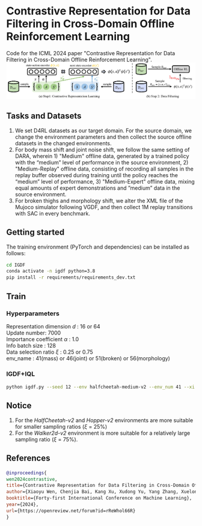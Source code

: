 # Contrastive Representation for Data Filtering in Cross-Domain Offline Reinforcement Learning
Code for the ICML 2024 paper "Contrastive Representation for Data Filtering in Cross-Domain Offline Reinforcement Learning". 
![](fig/method.jpg)

## Tasks and Datasets
1. We set D4RL datasets as our target domain. For the source domain, we change the environment parameters and then collect the source offline datasets in the changed environments.
2. For body mass shift and joint noise shift, we follow the same setting of DARA, wherein 1) "Medium" offline data, generated by a trained policy with the “medium” level of performance in the source environment, 2) "Medium-Replay" offline data, consisting of recording all samples in the replay buffer observed during training until the policy reaches the “medium” level of performance, 3) "Medium-Expert" offline data, mixing equal amounts of expert demonstrations and ”medium” data in the source environment.
3. For broken thighs and morphology shift, we alter the XML file of the Mujoco simulator following VGDF, and then collect 1M replay transitions with SAC in every benchmark.

## Getting started
The training environment (PyTorch and dependencies) can be installed as follows:
```bash
cd IGDF
conda activate -n igdf python=3.8
pip install -r requirements/requirements_dev.txt
```

## Train
### Hyperparameters
Representation dimension *d* : 16 or 64 \
Update number: 7000 \
Importance coefficient $\alpha$ : 1.0 \
Info batch size : 128 \
Data selection ratio $\xi$ : 0.25 or 0.75 \
env_name : 41(mass) or 46(joint) or 51(broken) or 56(morphology)

### IGDF+IQL
```bash
python igdf.py --seed 12 --env halfcheetah-medium-v2 --env_num 41 --xi 0.25 --alpha 1.0
```

## Notice
1. For the *HalfCheetah-v2* and *Hopper-v2* environments are more suitable for smaller sampling ratios ($\xi$ = 25\%)
2. For the *Walker2d-v2* environment is more suitable for a relatively large sampling ratio ($\xi$ = 75\%).

## References
```bib
@inproceedings{
wen2024contrastive,
title={Contrastive Representation for Data Filtering in Cross-Domain Offline Reinforcement Learning},
author={Xiaoyu Wen, Chenjia Bai, Kang Xu, Xudong Yu, Yang Zhang, Xuelong Li, Zhen Wang},
booktitle={Forty-first International Conference on Machine Learning},
year={2024},
url={https://openreview.net/forum?id=rReWhol66R}
}
```
